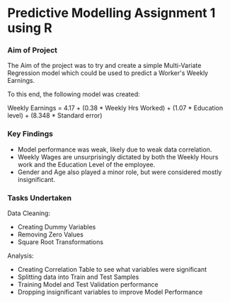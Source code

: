 # Predictive Modelling Assignment 1 using R

### Aim of Project

The Aim of the project was to try and create a simple Multi-Variate Regression model which could be used to predict a Worker's Weekly Earnings.

To this end, the following model was created:

Weekly Earnings = 4.17 	+ (0.38 * Weekly Hrs Worked) 	+  (1.07 * Education level) + (8.348 * Standard error)

### Key Findings
- Model performance was weak, likely due to weak data correlation. 
- Weekly Wages are unsurprisingly dictated by both the Weekly Hours work and the Education Level of the employee. 
- Gender and Age also played a minor role, but were considered mostly insignificant.

### Tasks Undertaken


Data Cleaning: 
- Creating Dummy Variables
- Removing Zero Values
- Square Root Transformations

Analysis:
- Creating Correlation Table to see what variables were significant
- Splitting data into Train and Test Samples
- Training Model and Test Validation performance
- Dropping insignificant variables to improve Model Performance
